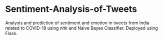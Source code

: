# Sentiment-Analysis-of-Tweets
Analysis and prediction of sentiment and emotion in tweets from India related to COVID-19 using nltk and Naive Bayes Classifier. Deployed using Flask.
